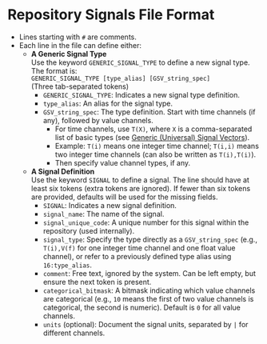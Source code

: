 # Repository Signals File Format

- Lines starting with `#` are comments.
- Each line in the file can define either:
  - **A Generic Signal Type**  
    Use the keyword `GENERIC_SIGNAL_TYPE` to define a new signal type. The format is:  
    `GENERIC_SIGNAL_TYPE [type_alias] [GSV_string_spec]`  
    (Three tab-separated tokens)
    - `GENERIC_SIGNAL_TYPE`: Indicates a new signal type definition.
    - `type_alias`: An alias for the signal type.
    - `GSV_string_spec`: The type definition. Start with time channels (if any), followed by value channels.  
      - For time channels, use `T(X)`, where `X` is a comma-separated list of basic types (see [Generic (Universal) Signal Vectors](/Infrastructure%20Home%20Page/Generic%20(Universal)%20Signal%20Vectors)).  
      - Example: `T(i)` means one integer time channel; `T(i,i)` means two integer time channels (can also be written as `T(i),T(i)`).  
      - Then specify value channel types, if any.
  - **A Signal Definition**  
    Use the keyword `SIGNAL` to define a signal. The line should have at least six tokens (extra tokens are ignored). If fewer than six tokens are provided, defaults will be used for the missing fields.
    - `SIGNAL`: Indicates a new signal definition.
    - `signal_name`: The name of the signal.
    - `signal_unique_code`: A unique number for this signal within the repository (used internally).
    - `signal_type`: Specify the type directly as a `GSV_string_spec` (e.g., `T(i),V(f)` for one integer time channel and one float value channel), or refer to a previously defined type alias using `16:type_alias`.
    - `comment`: Free text, ignored by the system. Can be left empty, but ensure the next token is present.
    - `categorical_bitmask`: A bitmask indicating which value channels are categorical (e.g., `10` means the first of two value channels is categorical, the second is numeric). Default is `0` for all value channels.
    - `units` (optional): Document the signal units, separated by `|` for different channels.

